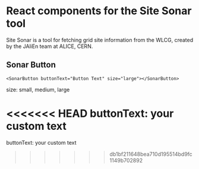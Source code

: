 # React components for the Site Sonar tool
Site Sonar is a tool for fetching grid site information from the WLCG, created by the JAliEn team at ALICE, CERN. 


## Sonar Button
`<SonarButton buttonText="Button Text" size="large"></SonarButton>`

size: small, medium, large

<<<<<<< HEAD
buttonText: your custom text
=======
buttonText: your custom text
>>>>>>> db1bf211648bea710d195514bd9fc1149b702892
